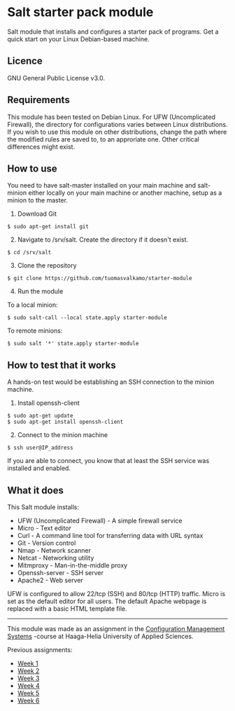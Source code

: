 # Salt starter pack module

Salt module that installs and configures a starter pack of programs. Get a quick start on your Linux Debian-based machine.

## Licence

GNU General Public License v3.0.

## Requirements

This module has been tested on Debian Linux. For UFW (Uncomplicated Firewall), the directory for configurations varies between Linux distributions. If you wish to use this module on other distributions, change the path where the modified rules are saved to, to an approriate one. Other critical differences might exist.

## How to use

You need to have salt-master installed on your main machine and salt-minion either locally on your main machine or another machine, setup as a minion to the master.

1. Download Git

```
$ sudo apt-get install git
```

2. Navigate to /srv/salt. Create the directory if it doesn't exist.

```
$ cd /srv/salt
```

3. Clone the repository

```
$ git clone https://github.com/tuomasvalkamo/starter-module
```

4. Run the module

To a local minion:

    $ sudo salt-call --local state.apply starter-module

To remote minions:

    $ sudo salt '*' state.apply starter-module

## How to test that it works

A hands-on test would be establishing an SSH connection to the minion machine.

1. Install openssh-client

```
$ sudo apt-get update
$ sudo apt-get install openssh-client
```

2. Connect to the minion machine

```
$ ssh user@IP_address
```

If you are able to connect, you know that at least the SSH service was installed and enabled.

## What it does

This Salt module installs:

- UFW (Uncomplicated Firewall) - A simple firewall service
- Micro - Text editor
- Curl - A command line tool for transferring data with URL syntax
- Git - Version control
- Nmap - Network scanner
- Netcat - Networking utility
- Mitmproxy - Man-in-the-middle proxy
- Openssh-server - SSH server
- Apache2 - Web server

UFW is configured to allow 22/tcp (SSH) and 80/tcp (HTTP) traffic. Micro is set as the default editor for all users. The default Apache webpage is replaced with a basic HTML template file.

---

This module was made as an assignment in the [Configuration Management Systems](https://terokarvinen.com/2022/palvelinten-hallinta-2022p2/) -course at Haaga-Helia University of Applied Sciences.

Previous assignments:

- [Week 1](https://tuomasvalkamo.com/CMS-course/week-1/)
- [Week 2](https://tuomasvalkamo.com/CMS-course/week-2/)
- [Week 3](https://tuomasvalkamo.com/CMS-course/week-3/)
- [Week 4](https://tuomasvalkamo.com/CMS-course/week-4/)
- [Week 5](https://tuomasvalkamo.com/CMS-course/week-5/)
- [Week 6](https://tuomasvalkamo.com/CMS-course/week-6/)
